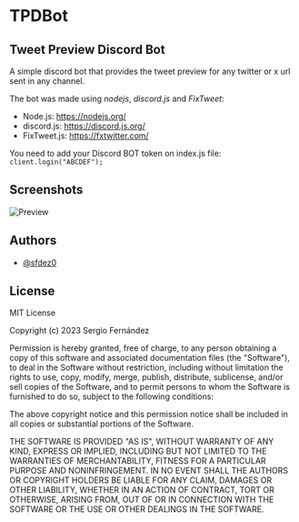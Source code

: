# TPDBot
## Tweet Preview Discord Bot

A simple discord bot that provides the tweet preview for any twitter or x url sent in any channel.

The bot was made using *nodejs*, *discord.js* and *FixTweet*:
- Node.js: https://nodejs.org/
- discord.js: https://discord.js.org/
- FixTweet.js: https://fxtwitter.com/

You need to add your Discord BOT token on index.js file: `client.login("ABCDEF");`

## Screenshots

![Preview](https://i.imgur.com/6utyiHJ.png)


## Authors

- [@sfdez0](https://www.github.com/sfdez0)

## License

MIT License

Copyright (c) 2023 Sergio Fernández

Permission is hereby granted, free of charge, to any person obtaining a copy
of this software and associated documentation files (the "Software"), to deal
in the Software without restriction, including without limitation the rights
to use, copy, modify, merge, publish, distribute, sublicense, and/or sell
copies of the Software, and to permit persons to whom the Software is
furnished to do so, subject to the following conditions:

The above copyright notice and this permission notice shall be included in all
copies or substantial portions of the Software.

THE SOFTWARE IS PROVIDED "AS IS", WITHOUT WARRANTY OF ANY KIND, EXPRESS OR
IMPLIED, INCLUDING BUT NOT LIMITED TO THE WARRANTIES OF MERCHANTABILITY,
FITNESS FOR A PARTICULAR PURPOSE AND NONINFRINGEMENT. IN NO EVENT SHALL THE
AUTHORS OR COPYRIGHT HOLDERS BE LIABLE FOR ANY CLAIM, DAMAGES OR OTHER
LIABILITY, WHETHER IN AN ACTION OF CONTRACT, TORT OR OTHERWISE, ARISING FROM,
OUT OF OR IN CONNECTION WITH THE SOFTWARE OR THE USE OR OTHER DEALINGS IN THE
SOFTWARE.

